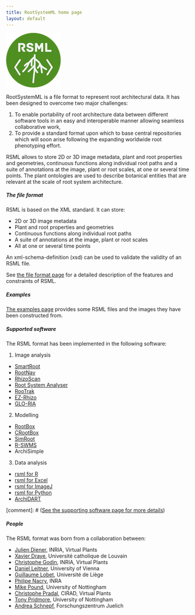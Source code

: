 ```yaml
---
title: RootSystemML home page
layout: default
---
```


[![RSML interoperability](/images/rsml_logo.png)](/images/interoperability.png)


RootSystemML is a file format to represent root architectural data. It has been designed to overcome two major challenges: 

 1. To enable portability of root architecture data between different software tools in an easy and interoperable manner allowing seamless collaborative work, 
 2. To provide a standard format upon which to base central repositories which will soon arise following the expanding worldwide root phenotyping effort.

RSML allows to store 2D or 3D image metadata, plant and root properties and geometries, continuous functions along individual root paths and a suite of annotations at the image, plant or root scales, at one or several time points. The plant ontologies are used to describe botanical entities that are relevant at the scale of root system architecture. 

##### The file format
RSML is based on the XML standard. It can store:

 - 2D or 3D image metadata
 - Plant and root properties and geometries
 - Continuous functions along individual root paths
 - A suite of annotations at the image, plant or root scales
 - All at one or several time points

An xml-schema-definition (xsd) can be used to validate the validity of an RSML file.

See [the file format page](format) for a detailed description of the features and constraints of RSML. 

##### Examples
[The examples page](examples) provides some RSML files and the images they have been constructed from. 

##### Supported software
The RSML format has been implemented in the following software:

1. Image analysis
  - [SmartRoot](http://smartroot.github.io)
  - [RootNav](http://www.cpib.ac.uk/tools-resources/software/rootnav/)
  - [RhizoScan](https://team.inria.fr/virtualplants/research/project/rhizoscan/)
  - [Root System Analyser](http://www.csc.univie.ac.at/rootbox/rsa.html)
  - [RooTrak](http://www.rootrak.net)
  - [EZ-Rhizo](mailto:adrian.hills@glasgow.ac.uk)
  - [GLO-RIA](http://www.rrlab.org/GLO-Roots/)
 
2. Modelling 
  - [RootBox](http://www.csc.univie.ac.at/rootbox)
  - [CRootBox](https://plant-root-soil-interactions-modelling.github.io/CRootBox/)
  - [SimRoot](http://rootmodels.gitlab.io/)
  - [R-SWMS](http://sites.uclouvain.be/RSWMS/)
  - ArchiSimple

3. Data analysis
  - [rsml for R](http://cran.r-project.org/web/packages/rsml/index.html)
  - [rsml for Excel](http://sourceforge.net/p/rootnav/code/ci/default/tree/)
  - [rsml for ImageJ](https://github.com/RootSystemML/RSML-conversion-tools/tree/master/imagej)
  - [rsml for Python](https://github.com/RootSystemML/RSML-conversion-tools/tree/master/python/rsml)
  - [ArchiDART](http://cran.r-project.org/web/packages/archiDART/index.html)
 
[comment]: # ([See the supporting software page for more details](software))

##### People
The RSML format was born from a collaboration between:

 - [Julien Diener](http://home-juliendiener.rhcloud.com/), INRIA, Virtual Plants
 - [Xavier Draye](http://www.uclouvain.be/xavier.draye), Université catholique de Louvain
 - [Christophe Godin](https://team.inria.fr/virtualplants/christophe-godin/), INRIA, Virtual Plants
 - [Daniel Leitner](mailto:daniel.leitner@univie.ac.at), University of Vienna
 - [Guillaume Lobet](http://www.guillaumelobet.be), Université de Liège
 - [Philipe Nacry](mailto:nacry@supagro.inra.fr), INRA
 - [Mike Pound](http://www.cpib.ac.uk/people/michael-pound/), University of Nottingham
 - [Christophe Pradal](https://team.inria.fr/virtualplants/christophe-pradal/), CIRAD, Virtual Plants
 - [Tony Pridmore](http://www.cpib.ac.uk/people/tony-pridmore/), University of Nottingham
 - [Andrea Schnepf](http://www.fz-juelich.de/ibg/ibg-3/EN/Staff/S/Schnepf%20Dr.%20Andrea.html?nn=1239630), Forschungszentrum Juelich 

